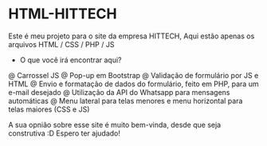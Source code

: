 # HTML-HITTECH
Este é meu projeto para o site  da empresa HITTECH,
Aqui estão apenas os arquivos HTML / CSS / PHP / JS


- O que você irá encontrar aqui?

@ Carrossel JS
@ Pop-up em Bootstrap
@ Validação de formulário por JS e HTML
@ Envio e formatação de dados do formulário, feito em PHP, para um e-mail desejado
@ Utilização da API do Whatsapp para mensagens automáticas 
@ Menu lateral para telas menores e menu horizontal para telas maiores (CSS e JS)



A sua opnião sobre esse site é muito bem-vinda, desde que seja construtiva :D
Espero ter ajudado!
